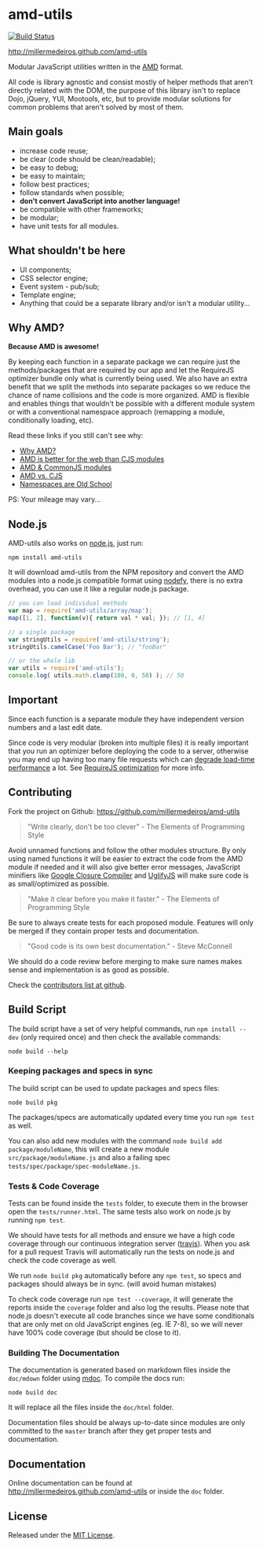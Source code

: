 # amd-utils #

[![Build Status](https://secure.travis-ci.org/millermedeiros/amd-utils.png)](https://travis-ci.org/millermedeiros/amd-utils)

http://millermedeiros.github.com/amd-utils

Modular JavaScript utilities written in the
[AMD](https://github.com/amdjs/amdjs-api/wiki/AMD) format.

All code is library agnostic and consist mostly of helper methods that aren't
directly related with the DOM, the purpose of this library isn't to replace
Dojo, jQuery, YUI, Mootools, etc, but to provide modular solutions for common
problems that aren't solved by most of them.



## Main goals ##

 - increase code reuse;
 - be clear (code should be clean/readable);
 - be easy to debug;
 - be easy to maintain;
 - follow best practices;
 - follow standards when possible;
 - **don't convert JavaScript into another language!**
 - be compatible with other frameworks;
 - be modular;
 - have unit tests for all modules.



## What shouldn't be here ##

 - UI components;
 - CSS selector engine;
 - Event system - pub/sub;
 - Template engine;
 - Anything that could be a separate library and/or isn't a modular utility...




## Why AMD? ##

**Because AMD is awesome!**

By keeping each function in a separate package we can require just the
methods/packages that are required by our app and let the RequireJS optimizer
bundle only what is currently being used. We also have an extra benefit that we
split the methods into separate packages so we reduce the chance of name
collisions and the code is more organized. AMD is flexible and enables things
that wouldn't be possible with a different module system or with a conventional
namespace approach (remapping a module, conditionally loading, etc).

Read these links if you still can't see why:

 - [Why AMD?](http://requirejs.org/docs/whyamd.html)
 - [AMD is better for the web than CJS modules](blog.millermedeiros.com/2011/09/amd-is-better-for-the-web-than-commonjs-modules/)
 - [AMD & CommonJS modules](http://briancavalier.com/presentations/pgh-js-amd-10-2011/)
 - [AMD vs. CJS](http://unscriptable.com/index.php/2011/09/30/amd-versus-cjs-whats-the-best-format/)
 - [Namespaces are Old School](http://blog.millermedeiros.com/namespaces-are-old-school/)

PS: Your mileage may vary...



## Node.js ##

AMD-utils also works on [node.js](http://nodejs.org), just run:

    npm install amd-utils

It will download amd-utils from the NPM repository and convert the AMD modules
into a node.js compatible format using
[nodefy](https://github.com/millermedeiros/nodefy), there is no extra overhead,
you can use it like a regular node.js package.

```js
// you can load individual methods
var map = require('amd-utils/array/map');
map([1, 2], function(v){ return val * val; }); // [1, 4]

// a single package
var stringUtils = require('amd-utils/string');
stringUtils.camelCase('Foo Bar'); // "fooBar"

// or the whole lib
var utils = require('amd-utils');
console.log( utils.math.clamp(100, 0, 50) ); // 50
```



## Important ##

Since each function is a separate module they have independent version numbers
and a last edit date.

Since code is very modular (broken into multiple files) it is really important
that you run an optimizer before deploying the code to a server, otherwise you
may end up having too many file requests which can [degrade load-time
performance](http://developer.yahoo.com/performance/rules.html#num_http) a lot.
See [RequireJS optimization](http://requirejs.org/docs/optimization.html) for
more info.



## Contributing ##

Fork the project on Github: https://github.com/millermedeiros/amd-utils

 > "Write clearly, don't be too clever" - The Elements of Programming Style

Avoid unnamed functions and follow the other modules structure. By only using
named functions it will be easier to extract the code from the AMD module if
needed and it will also give better error messages, JavaScript minifiers like
[Google Closure Compiler](http://code.google.com/closure/compiler/) and
[UglifyJS](https://github.com/mishoo/UglifyJS) will make sure code is as
small/optimized as possible.

 > "Make it clear before you make it faster." - The Elements of Programming Style

Be sure to always create tests for each proposed module. Features will only be
merged if they contain proper tests and documentation.

 > "Good code is its own best documentation." - Steve McConnell

We should do a code review before merging to make sure names makes sense and
implementation is as good as possible.

Check the [contributors list at github](https://github.com/millermedeiros/amd-utils/contributors).


## Build Script ##

The build script have a set of very helpful commands, run `npm install --dev`
(only required once) and then check the available commands:

    node build --help


### Keeping packages and specs in sync ###

The build script can be used to update packages and specs files:

    node build pkg

The packages/specs are automatically updated every time you run `npm test` as
well.

You can also add new modules with the command `node build add
package/moduleName`, this will create a new module `src/package/moduleName.js`
and also a failing spec `tests/spec/package/spec-moduleName.js`.


### Tests & Code Coverage ###

Tests can be found inside the `tests` folder, to execute them in the browser
open the `tests/runner.html`. The same tests also work on node.js by running
`npm test`.

We should have tests for all methods and ensure we have a high code coverage
through our continuous integration server
([travis](https://travis-ci.org/millermedeiros/amd-utils)). When you ask for
a pull request Travis will automatically run the tests on node.js and check the
code coverage as well.

We run `node build pkg` automatically before any `npm test`, so specs and
packages should always be in sync. (will avoid human mistakes)

To check code coverage run `npm test --coverage`, it will generate the reports
inside the `coverage` folder and also log the results. Please note that node.js
doesn't execute all code branches since we have some conditionals that are only
met on old JavaScript engines (eg. IE 7-8), so we will never have 100% code
coverage (but should be close to it).


### Building The Documentation ###

The documentation is generated based on markdown files inside the
`doc/mdown` folder using [mdoc](https://github.com/millermedeiros/mdoc).
To compile the docs run:

    node build doc

It will replace all the files inside the `doc/html` folder.

Documentation files should be always up-to-date since modules are only
committed to the `master` branch after they get proper tests and documentation.




## Documentation ##

Online documentation can be found at http://millermedeiros.github.com/amd-utils
or inside the `doc` folder.



## License ##

Released under the [MIT License](http://www.opensource.org/licenses/mit-license.php).

